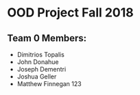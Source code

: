 # OOD Project Fall 2018 

## Team 0 Members:

* Dimitrios Topalis
* John Donahue
* Joseph Dementri
* Joshua Geller
* Matthew Finnegan
123
